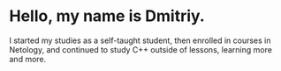 # Hello, my name is Dmitriy.
I started my studies as a self-taught student, then enrolled in courses in Netology, and continued to study C++ outside of lessons, learning more and more.
